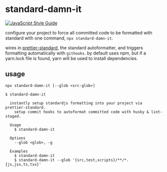 # standard-damn-it

[![JavaScript Style Guide](https://img.shields.io/badge/code_style-standard-brightgreen.svg)](https://standardjs.com)

configure your project to force all committed code to be formatted with standard with one command, `npx standard-damn-it`.

wires in [prettier-standard](https://www.npmjs.com/package/prettier-standard), the standard autoformatter, and triggers formatting automatically with `githooks`.  by default uses npm, but if a yarn.lock file is found, yarn will be used to install dependencies.

## usage

`npx standard-damn-it [--glob <src-glob>]`

```
$ standard-damn-it

  instantly setup standardjs formatting into your project via prettier-standard.
    setup commit hooks to autoformat committed code with husky & lint-staged.

  Usage
    $ standard-damn-it

  Options
    --glob <glob>, -g

  Examples
    $ standard-damn-it
    $ standard-damn-it --glob '{src,test,scripts}/**/*.{js,jsx,ts,tsx}'
```
